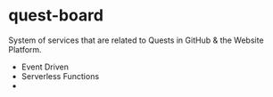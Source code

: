# quest-board
System of services that are related to Quests in GitHub &amp; the Website Platform.
- Event Driven
- Serverless Functions
- 
